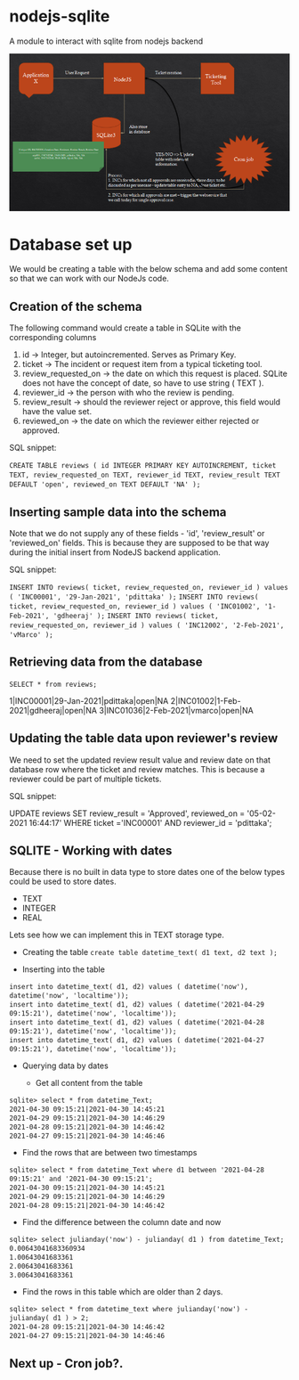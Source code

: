 # nodejs-sqlite
A module to interact with sqlite from nodejs backend

![Overview of project](Overview.png)

# Database set up
We would be creating a table with the below schema and add some content so that we can work with our NodeJs code.

## Creation of the schema
The following command would create a table in SQLite with the corresponding columns
1. id -> Integer, but autoincremented. Serves as Primary Key.
2. ticket -> The incident or request item from a typical ticketing tool.
3. review_requested_on -> the date on which this request is placed. SQLite does not have the concept of date, so have to use string ( TEXT ).
4. reviewer_id -> the person with who the review is pending.
5. review_result -> should the reviewer reject or approve, this field would have the value set.
6. reviewed_on -> the date on which the reviewer either rejected or approved.

SQL snippet:

`CREATE TABLE reviews ( id INTEGER PRIMARY KEY AUTOINCREMENT, ticket TEXT, review_requested_on TEXT, reviewer_id TEXT, review_result TEXT DEFAULT 'open', reviewed_on TEXT DEFAULT 'NA' );`

## Inserting sample data into the schema
Note that we do not supply any of these fields - 'id', 'review_result' or 'reviewed_on' fields. This is because they are supposed to be that way during the initial insert from NodeJS backend application.

SQL snippet:

`INSERT INTO reviews( ticket, review_requested_on, reviewer_id ) values ( 'INC00001', '29-Jan-2021', 'pdittaka' );`
`INSERT INTO reviews( ticket, review_requested_on, reviewer_id ) values ( 'INC01002', '1-Feb-2021', 'gdheeraj' );`
`INSERT INTO reviews( ticket, review_requested_on, reviewer_id ) values ( 'INC12002', '2-Feb-2021', 'vMarco' );`

## Retrieving data from the database

`SELECT * from reviews;`

1|INC00001|29-Jan-2021|pdittaka|open|NA
2|INC01002|1-Feb-2021|gdheeraj|open|NA
3|INC01036|2-Feb-2021|vmarco|open|NA

## Updating the table data upon reviewer's review
We need to set the updated review result value and review date on that database row where the ticket and review matches. This is because a reviewer could be part of multiple tickets.

SQL snippet:

UPDATE reviews SET review_result = 'Approved', reviewed_on = '05-02-2021 16:44:17' WHERE ticket ='INC00001' AND reviewer_id = 'pdittaka';

## SQLITE - Working with dates
Because there is no built in data type to store dates one of the below types could be used to store dates.
- TEXT
- INTEGER
- REAL

Lets see how we can implement this in TEXT storage type.

- Creating the table
```create table datetime_text( d1 text, d2 text );```

- Inserting into the table
```
insert into datetime_text( d1, d2) values ( datetime('now'), datetime('now', 'localtime'));
insert into datetime_text( d1, d2) values ( datetime('2021-04-29 09:15:21'), datetime('now', 'localtime'));
insert into datetime_text( d1, d2) values ( datetime('2021-04-28 09:15:21'), datetime('now', 'localtime'));
insert into datetime_text( d1, d2) values ( datetime('2021-04-27 09:15:21'), datetime('now', 'localtime'));
```

- Querying data by dates

  - Get all content from the table
```
sqlite> select * from datetime_Text;
2021-04-30 09:15:21|2021-04-30 14:45:21
2021-04-29 09:15:21|2021-04-30 14:46:29
2021-04-28 09:15:21|2021-04-30 14:46:42
2021-04-27 09:15:21|2021-04-30 14:46:46
```

  - Find the rows that are between two timestamps
```
sqlite> select * from datetime_Text where d1 between '2021-04-28 09:15:21' and '2021-04-30 09:15:21';
2021-04-30 09:15:21|2021-04-30 14:45:21
2021-04-29 09:15:21|2021-04-30 14:46:29
2021-04-28 09:15:21|2021-04-30 14:46:42
```

  - Find the difference between the column date and now
```
sqlite> select julianday('now') - julianday( d1 ) from datetime_Text;
0.00643041683360934
1.00643041683361
2.00643041683361
3.00643041683361
```

- Find the rows in this table which are older than 2 days.
```
sqlite> select * from datetime_text where julianday('now') - julianday( d1 ) > 2;
2021-04-28 09:15:21|2021-04-30 14:46:42
2021-04-27 09:15:21|2021-04-30 14:46:46
```

## Next up - Cron job?.
